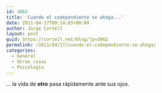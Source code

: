 ```yaml
---
id: 3062
title: 'Cuando el codependiente se ahoga...'
date: 2011-04-17T09:14:03+00:00
author: Jorge Cortell
layout: post
guid: https://cortell.net/blog/?p=3062
permalink: /2011/04/17/cuando-el-codependiente-se-ahoga/
categories:
  - General
  - Otras cosas
  - Psicología
---
```

... la vida de **otro** pasa rápidamente ante sus ojos.